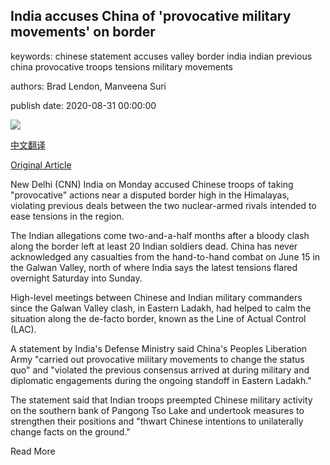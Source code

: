 ## India accuses China of 'provocative military movements' on border

keywords: chinese statement accuses valley border india indian previous china provocative troops tensions military movements

authors: Brad Lendon, Manveena Suri

publish date: 2020-08-31 00:00:00

![](https://cdn.cnn.com/cnnnext/dam/assets/170412095208-pangong-tso-lake-super-tease.jpg)

[中文翻译](India%20accuses%20China%20of%20%27provocative%20military%20movements%27%20on%20border_zh.md)

[Original Article](https://edition.cnn.com/2020/08/31/asia/india-china-border-intl-hnk-scli/index.html)

New Delhi (CNN) India on Monday accused Chinese troops of taking "provocative" actions near a disputed border high in the Himalayas, violating previous deals between the two nuclear-armed rivals intended to ease tensions in the region.

The Indian allegations come two-and-a-half months after a bloody clash along the border left at least 20 Indian soldiers dead. China has never acknowledged any casualties from the hand-to-hand combat on June 15 in the Galwan Valley, north of where India says the latest tensions flared overnight Saturday into Sunday.

High-level meetings between Chinese and Indian military commanders since the Galwan Valley clash, in Eastern Ladakh, had helped to calm the situation along the de-facto border, known as the Line of Actual Control (LAC).

A statement by India's Defense Ministry said China's Peoples Liberation Army "carried out provocative military movements to change the status quo" and "violated the previous consensus arrived at during military and diplomatic engagements during the ongoing standoff in Eastern Ladakh."

The statement said that Indian troops preempted Chinese military activity on the southern bank of Pangong Tso Lake and undertook measures to strengthen their positions and "thwart Chinese intentions to unilaterally change facts on the ground."

Read More